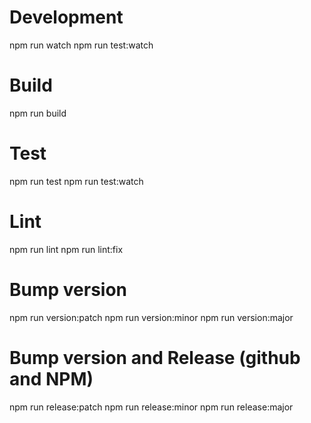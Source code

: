 # Development

  npm run watch
  npm run test:watch

# Build

  npm run build

# Test

  npm run test
  npm run test:watch

# Lint

  npm run lint
  npm run lint:fix

# Bump version

  npm run version:patch
  npm run version:minor
  npm run version:major

# Bump version and Release (github and NPM)

  npm run release:patch
  npm run release:minor
  npm run release:major
